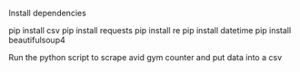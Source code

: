 Install dependencies

pip install csv
pip install requests
pip install re
pip install datetime
pip install beautifulsoup4

Run the python script to scrape avid gym counter and put data into a csv

